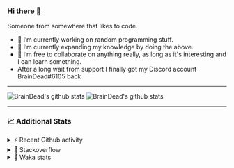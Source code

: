### Hi there 👋

Someone from somewhere that likes to code.

- 🔭 I’m currently working on random programming stuff.
- 🌱 I’m currently expanding my knowledge by doing the above.
- 👯 I’m free to collaborate on anything really, as long as it's interesting and I can learn something.
- After a long wait from support I finally got my Discord account BrainDead#6105 back
<hr>


<img alt="BrainDead's github stats" align="left" src="https://github-readme-stats.vercel.app/api?username=albertopoljak&count_private=true&show_icons=true&theme=radical&hide_border=true"/>
<img alt="BrainDead's github stats" align="left" src="https://github-readme-stats.vercel.app/api/top-langs/?username=albertopoljak&layout=compact&theme=radical&hide_border=true&card_width=250"/>
<br clear="left"/>

<hr>

### 📈 Additional Stats

<details>
  <summary>⚡ Recent Github activity</summary>
  <br/>

  <!--START_SECTION:activity-->
1. 🗣 Commented on [#33149](https://github.com/odoo/odoo/issues/33149) in [odoo/odoo](https://github.com/odoo/odoo)
2. 🗣 Commented on [#2135](https://github.com/OCA/web/issues/2135) in [OCA/web](https://github.com/OCA/web)
3. 🗣 Commented on [#10](https://github.com/albertopoljak/orindance.party/issues/10) in [albertopoljak/orindance.party](https://github.com/albertopoljak/orindance.party)
4. 🗣 Commented on [#64](https://github.com/HuyaneMatsu/hata/issues/64) in [HuyaneMatsu/hata](https://github.com/HuyaneMatsu/hata)
5. 💪 Opened PR [#64](https://github.com/HuyaneMatsu/hata/pull/64) in [HuyaneMatsu/hata](https://github.com/HuyaneMatsu/hata)
  <!--END_SECTION:activity-->
</details>

<details>
  <summary>👀 Stackoverflow</summary>

  [![Omid Nikrah StackOverflow](https://github-readme-stackoverflow.vercel.app/?userID=11311072&theme=dark)](https://stackoverflow.com/users/11311072/braindead)

</details>

<details>
  <summary>🤖 Waka stats</summary>
  <br/>

  <!--START_SECTION:waka-->
![Profile Views](http://img.shields.io/badge/Profile%20Views-18-blue)

![Lines of code](https://img.shields.io/badge/From%20Hello%20World%20I%27ve%20Written-276875%20lines%20of%20code-blue)

**🐱 My Github Data** 

> 🏆 356 Contributions in the Year 2022
 > 
> 📦 149.0 kB Used in Github's Storage 
 > 
> 💼 Opted to Hire
 > 
> 📜 33 Public Repositories 
 > 
> 🔑 10 Private Repositories  
 > 
**I'm an Early 🐤** 

```text
🌞 Morning    248 commits    ██████░░░░░░░░░░░░░░░░░░░   26.72% 
🌆 Daytime    394 commits    ██████████░░░░░░░░░░░░░░░   42.46% 
🌃 Evening    194 commits    █████░░░░░░░░░░░░░░░░░░░░   20.91% 
🌙 Night      92 commits     ██░░░░░░░░░░░░░░░░░░░░░░░   9.91%

```
📅 **I'm Most Productive on Tuesday** 

```text
Monday       157 commits    ████░░░░░░░░░░░░░░░░░░░░░   16.92% 
Tuesday      186 commits    █████░░░░░░░░░░░░░░░░░░░░   20.04% 
Wednesday    182 commits    █████░░░░░░░░░░░░░░░░░░░░   19.61% 
Thursday     149 commits    ████░░░░░░░░░░░░░░░░░░░░░   16.06% 
Friday       117 commits    ███░░░░░░░░░░░░░░░░░░░░░░   12.61% 
Saturday     61 commits     █░░░░░░░░░░░░░░░░░░░░░░░░   6.57% 
Sunday       76 commits     ██░░░░░░░░░░░░░░░░░░░░░░░   8.19%

```


📊 **This Week I Spent My Time On** 

```text
💬 Programming Languages: 
Python                   10 hrs 49 mins      ███████████████░░░░░░░░░░   59.72% 
XML                      3 hrs 52 mins       █████░░░░░░░░░░░░░░░░░░░░   21.36% 
Text                     1 hr 38 mins        ██░░░░░░░░░░░░░░░░░░░░░░░   9.06% 
textmate                 59 mins             █░░░░░░░░░░░░░░░░░░░░░░░░   5.49% 
JavaScript               42 mins             █░░░░░░░░░░░░░░░░░░░░░░░░   3.94%

🐱‍💻 Projects: 
odoo_14                  8 hrs 19 mins       ███████████░░░░░░░░░░░░░░   45.93% 
odoo_15                  7 hrs 18 mins       ██████████░░░░░░░░░░░░░░░   40.38% 
domsvana13               54 mins             █░░░░░░░░░░░░░░░░░░░░░░░░   5.01% 
Unknown Project          39 mins             █░░░░░░░░░░░░░░░░░░░░░░░░   3.59% 
odoo_13                  36 mins             ░░░░░░░░░░░░░░░░░░░░░░░░░   3.32%

💻 Operating System: 
Linux                    18 hrs 6 mins       █████████████████████████   100.0%

```

**I Mostly Code in Python** 

```text
Python                   34 repos            ███████████████████░░░░░░   79.07% 
Java                     4 repos             ██░░░░░░░░░░░░░░░░░░░░░░░   9.3% 
HTML                     2 repos             █░░░░░░░░░░░░░░░░░░░░░░░░   4.65% 
TypeScript               1 repo              ░░░░░░░░░░░░░░░░░░░░░░░░░   2.33% 
JavaScript               1 repo              ░░░░░░░░░░░░░░░░░░░░░░░░░   2.33%

```



 Last Updated on 22/04/2022
<!--END_SECTION:waka-->
</details>

